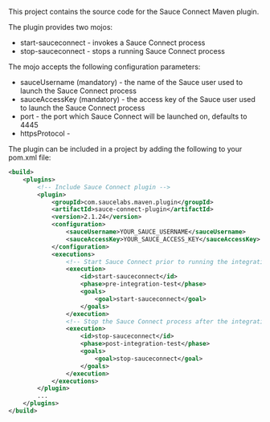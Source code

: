 This project contains the source code for the Sauce Connect Maven plugin.

The plugin provides two mojos:

* start-sauceconnect - invokes a Sauce Connect process
* stop-sauceconnect - stops a running Sauce Connect process

The mojo accepts the following configuration parameters:

* sauceUsername (mandatory) - the name of the Sauce user used to launch the Sauce Connect process
* sauceAccessKey (mandatory) - the access key of the Sauce user used to launch the Sauce Connect process
* port - the port which Sauce Connect will be launched on, defaults to 4445
* httpsProtocol -

The plugin can be included in a project by adding the following to your pom.xml file:

```xml
<build>
    <plugins>
        <!-- Include Sauce Connect plugin -->
        <plugin>
            <groupId>com.saucelabs.maven.plugin</groupId>
            <artifactId>sauce-connect-plugin</artifactId>
            <version>2.1.24</version>
            <configuration>
                <sauceUsername>YOUR_SAUCE_USERNAME</sauceUsername>
                <sauceAccessKey>YOUR_SAUCE_ACCESS_KEY</sauceAccessKey>
            </configuration>
            <executions>
                <!-- Start Sauce Connect prior to running the integration tests -->
                <execution>
                    <id>start-sauceconnect</id>
                    <phase>pre-integration-test</phase>
                    <goals>
                        <goal>start-sauceconnect</goal>
                    </goals>
                </execution>
                <!-- Stop the Sauce Connect process after the integration tests have finished -->
                <execution>
                    <id>stop-sauceconnect</id>
                    <phase>post-integration-test</phase>
                    <goals>
                        <goal>stop-sauceconnect</goal>
                    </goals>
                </execution>
            </executions>
        </plugin>
        ...
    </plugins>
</build>
```
